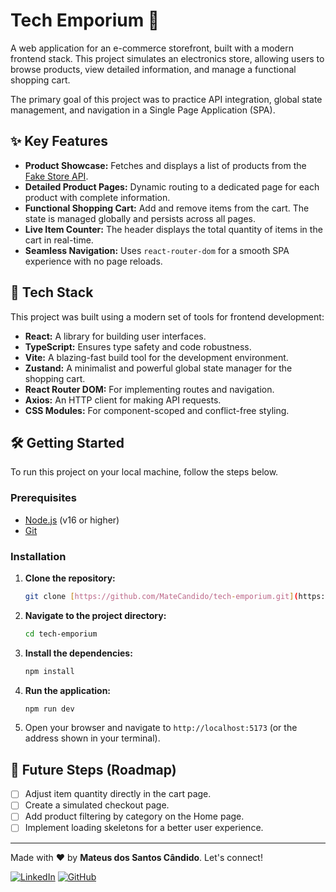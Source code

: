 # Tech Emporium 🛒

A web application for an e-commerce storefront, built with a modern frontend stack. This project simulates an electronics store, allowing users to browse products, view detailed information, and manage a functional shopping cart.

The primary goal of this project was to practice API integration, global state management, and navigation in a Single Page Application (SPA).

## ✨ Key Features

* **Product Showcase:** Fetches and displays a list of products from the [Fake Store API](https://fakestoreapi.com/).
* **Detailed Product Pages:** Dynamic routing to a dedicated page for each product with complete information.
* **Functional Shopping Cart:** Add and remove items from the cart. The state is managed globally and persists across all pages.
* **Live Item Counter:** The header displays the total quantity of items in the cart in real-time.
* **Seamless Navigation:** Uses `react-router-dom` for a smooth SPA experience with no page reloads.

## 🚀 Tech Stack

This project was built using a modern set of tools for frontend development:

* **React:** A library for building user interfaces.
* **TypeScript:** Ensures type safety and code robustness.
* **Vite:** A blazing-fast build tool for the development environment.
* **Zustand:** A minimalist and powerful global state manager for the shopping cart.
* **React Router DOM:** For implementing routes and navigation.
* **Axios:** An HTTP client for making API requests.
* **CSS Modules:** For component-scoped and conflict-free styling.

## 🛠️ Getting Started

To run this project on your local machine, follow the steps below.

### Prerequisites

* [Node.js](https://nodejs.org/en/) (v16 or higher)
* [Git](https://git-scm.com/)

### Installation

1.  **Clone the repository:**
    ```bash
    git clone [https://github.com/MateCandido/tech-emporium.git](https://github.com/MateCandido/tech-emporium.git)
    ```

2.  **Navigate to the project directory:**
    ```bash
    cd tech-emporium
    ```

3.  **Install the dependencies:**
    ```bash
    npm install
    ```

4.  **Run the application:**
    ```bash
    npm run dev
    ```

5.  Open your browser and navigate to `http://localhost:5173` (or the address shown in your terminal).

## 🔮 Future Steps (Roadmap)

- [ ] Adjust item quantity directly in the cart page.
- [ ] Create a simulated checkout page.
- [ ] Add product filtering by category on the Home page.
- [ ] Implement loading skeletons for a better user experience.

---

Made with ❤️ by **Mateus dos Santos Cândido**. Let's connect!

[![LinkedIn](https://img.shields.io/badge/linkedin-%230077B5.svg?style=for-the-badge&logo=linkedin&logoColor=white)](https://www.linkedin.com/in/mateus-cândido-b8b06a280)
[![GitHub](https://img.shields.io/badge/github-%23121011.svg?style=for-the-badge&logo=github&logoColor=white)](https://github.com/MateCandido)